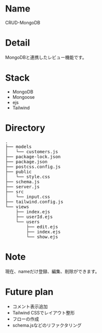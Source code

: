 # Name

CRUD-MongoDB

# Detail

MongoDBと連携したレビュー機能です。

# Stack

* MongoDB
* Mongoose
* ejs
* Tailwind

# Directory

<pre>
.
├── models
│   └── customers.js
├── package-lock.json
├── package.json
├── postcss.config.js
├── public
│   └── style.css
├── schema.js
├── server.js
├── src
│   └── input.css
├── tailwind.config.js
└── views
    ├── index.ejs
    ├── userId.ejs
    └── users
        ├── edit.ejs
        ├── index.ejs
        └── show.ejs
</pre>


# Note

現在、nameだけ登録、編集、削除ができます。

# Future plan

* コメント表示追加
* Tailwind CSSでレイアウト整形
* フローの作成
* schema.jsなどのリファクタリング